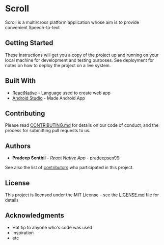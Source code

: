 # Scroll

Scroll is a multi/cross platform application whose aim is to provide convenient Speech-to-text 

## Getting Started

These instructions will get you a copy of the project up and running on your local machine for development and testing purposes. See deployment for notes on how to deploy the project on a live system.

## Built With

* [ReactNative](https://facebook.github.io/react-native/) - Language used to create web app
* [Android Studio](https://developer.android.com/studio/index.html) - Made Android App

## Contributing

Please read [CONTRIBUTING.md](https://github.com/pradeepsen99/HackIllinois-2018/blob/master/CONTRIBUTING) for details on our code of conduct, and the process for submitting pull requests to us.

## Authors

* **Pradeep Senthil** - *React Native App* - [pradeepsen99](https://github.com/pradeepsen99)

See also the list of [contributors](https://github.com/pradeepsen99/HackIllinois-2018/contributors) who participated in this project.

## License

This project is licensed under the MIT License - see the [LICENSE.md](LICENSE.md) file for details

## Acknowledgments

* Hat tip to anyone who's code was used
* Inspiration
* etc

